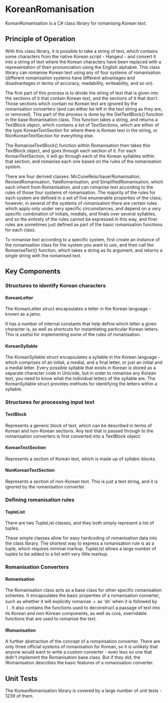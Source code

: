 ﻿KoreanRomanisation
==================

KoreanRomanisation is a C# class library for romanising Korean text.

## Principle of Operation

With this class library, it is possible to take a string of text, which contains some characters from the native Korean script - Hangeul - and convert it 
into a string of text where the Korean characters have been replaced with a representation of their pronunciation using the English alphabet. This class library
can romanise Korean text using any of four systems of romanisation (different romanisation systems have different advantages and disadvantages in terms of accuracy,
readability, writeability, and so on).

The first part of this process is to divide the string of text that is given into the sections of it that contain Korean text, and the sections of it that don't. Those
sections which contain no Korean text are ignored by the romanisation converters (and can either be left in the text string as they are, or removed). This part of the process
is done by the GetTextBlock() function in the base Romanisation class. This function takes a string, and returns a TextBlock object, which contains a list of TextSections, 
which are either of the type KoreanTextSection for where there is Korean text in the string, or NonKoreanTextSection for everything else.

The RomaniseTextBlock() function within Romanisation then takes this TextBlock object, and goes through each section of it. For each KoreanTextSection, it will go through each 
of the Korean syllables within that section, and romanise each one based on the rules of the romanisation system.

There are four derived classes: McCuneReischauerRomanisation, RevisedRomanisation, YaleRomanisation, and SimplifiedRomanisation, which each inherit from Romanisation, and can
romanise text according to the rules of those four systems of romanisation. The majority of the rules for each system are defined in a set of five enumerable properties of the class;
however, in several of the systems of romanisation there are certain rules which apply only under very specific circumstances, and depend on a very specific combination of initials, 
medials, and finals over several syllables, and so the entirety of the rules cannot be expressed in this way, and finer rules are sometimes just defined as part of the 
basic romanisation functions for each class.

To romanise text according to a specific system, first create an instance of the romanisation class for the system you want to use, and then call the RomaniseText() function, which
takes a string as its argument, and returns a single string with the romanised text.

## Key Components

### Structures to identify Korean characters

#### KoreanLetter

The KoreanLetter struct encapsulates a letter in the Korean language - known as a jamo.

It has a number of internal constants that help define which letter a given character is, as well as shortcuts for instantiating particular Korean letters.
This is useful for implementing some of the rules of romanisation.

#### KoreanSyllable

The KoreanSyllable struct encapsulates a syllable in the Korean language - which comprises of an initial, a medial, and a final letter, or just an initial and a medial letter.
Every possible syllable that exists in Korean is stored as a separate character code in Unicode, but in order to romanise any Korean text, you need to know what the
individual letters of the syllable are. The KoreanSyllable struct provides methods for identifying the letters within a syllable.

### Structures for processing input text

#### TextBlock

Represents a generic block of text, which can be described in terms of Korean and non-Korean sections. Any text that is passed through to the romanisation converters is first
converted into a TextBlock object.

#### KoreanTextSection

Represents a section of Korean text, which is made up of syllabic blocks.

#### NonKoreanTextSection

Represents a section of non-Korean text. This is just a text string, and it is ignored by the romanisation converter.

### Defining romanisation rules

#### TupleList

There are two TupleList classes, and they both simply represent a list of tuples.

These simple classes allow for easy hardcoding of romanisation data into the class library. The shortest way to express a romanisation rule is as a tuple, which requires
minimal markup. TupleList allows a large number of tuples to be added to a list with very little markup.

### Romanisation Converters

#### Romanisation

The Romanisation class acts as a base class for other specific romanisation schemes. It encapsulates the basic properties of a romanisation converter, such as whether it will
explicitly romanise ㅅ as 'sh' when it is followed by ㅣ. It also contains the functions used to deconstruct a passage of text into its Korean and non-Korean components, 
as well as core, overridable functions that are used to romanise the text.

#### IRomanisation

A further abstraction of the concept of a romanisation converter. There are only three official systems of romanisation for Korean, so it is unlikely that anyone would want
to write a custom converter - even less so one that didn't implement the Romanisation base class. But if they did, the IRomanisation describes the basic features of a
romanisation converter.

## Unit Tests

The KoreanRomanisation library is covered by a large number of unit tests - 1239 of them.